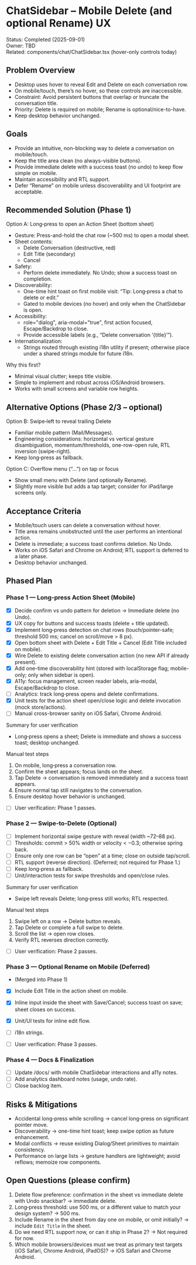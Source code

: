 # ChatSidebar – Mobile Delete (and optional Rename) UX

Status: Completed (2025-09-01)  
Owner: TBD  
Related: components/chat/ChatSidebar.tsx (hover-only controls today)

## Problem Overview

- Desktop uses hover to reveal Edit and Delete on each conversation row.
- On mobile/touch, there’s no hover, so these controls are inaccessible.
- Constraint: Avoid persistent buttons that overlap or truncate the conversation title.
- Priority: Delete is required on mobile; Rename is optional/nice-to-have.
- Keep desktop behavior unchanged.

## Goals

- Provide an intuitive, non-blocking way to delete a conversation on mobile/touch.
- Keep the title area clean (no always-visible buttons).
- Provide immediate delete with a success toast (no undo) to keep flow simple on mobile.
- Maintain accessibility and RTL support.
- Defer “Rename” on mobile unless discoverability and UI footprint are acceptable.

## Recommended Solution (Phase 1)

Option A: Long‑press to open an Action Sheet (bottom sheet)

- Gesture: Press-and-hold the chat row (~500 ms) to open a modal sheet.
- Sheet contents:
  - Delete Conversation (destructive, red)
  - Edit Title (secondary)
  - Cancel
- Safety:
  - Perform delete immediately. No Undo; show a success toast on completion.
- Discoverability:
  - One-time hint toast on first mobile visit: “Tip: Long‑press a chat to delete or edit.”
  - Gated to mobile devices (no hover) and only when the ChatSidebar is open.
- Accessibility:
  - role="dialog", aria-modal="true", first action focused, Escape/Backdrop to close.
  - Provide accessible labels (e.g., “Delete conversation ‘{title}’”).
- Internationalization:
  - Strings routed through existing i18n utility if present; otherwise place under a shared strings module for future i18n.

Why this first?

- Minimal visual clutter; keeps title visible.
- Simple to implement and robust across iOS/Android browsers.
- Works with small screens and variable row heights.

## Alternative Options (Phase 2/3 – optional)

Option B: Swipe‑left to reveal trailing Delete

- Familiar mobile pattern (Mail/Messages).
- Engineering considerations: horizontal vs vertical gesture disambiguation, momentum/thresholds, one-row-open rule, RTL inversion (swipe-right).
- Keep long‑press as fallback.

Option C: Overflow menu (“…”) on tap or focus

- Show small menu with Delete (and optionally Rename).
- Slightly more visible but adds a tap target; consider for iPad/large screens only.

## Acceptance Criteria

- Mobile/touch users can delete a conversation without hover.
- Title area remains unobstructed until the user performs an intentional action.
- Delete is immediate; a success toast confirms deletion. No Undo.
- Works on iOS Safari and Chrome on Android; RTL support is deferred to a later phase.
- Desktop behavior unchanged.

## Phased Plan

### Phase 1 — Long‑press Action Sheet (Mobile)

- [x] Decide confirm vs undo pattern for deletion → Immediate delete (no Undo).
- [x] UX copy for buttons and success toasts (delete + title updated).
- [x] Implement long‑press detection on chat rows (touch/pointer-safe; threshold 500 ms; cancel on scroll/move > 8 px).
- [x] Open bottom sheet with Delete + Edit Title + Cancel (Edit Title included on mobile).
- [x] Wire Delete to existing delete conversation action (no new API if already present).
- [x] Add one-time discoverability hint (stored with localStorage flag; mobile-only; only when sidebar is open).
- [x] A11y: focus management, screen reader labels, aria-modal, Escape/Backdrop to close.
- [ ] Analytics: track long‑press opens and delete confirmations.
- [x] Unit tests for the action sheet open/close logic and delete invocation (mock store/actions).
- [ ] Manual cross-browser sanity on iOS Safari, Chrome Android.

Summary for user verification

- Long‑press opens a sheet; Delete is immediate and shows a success toast; desktop unchanged.

Manual test steps

1. On mobile, long‑press a conversation row.
2. Confirm the sheet appears; focus lands on the sheet.
3. Tap Delete → conversation is removed immediately and a success toast appears.
4. Ensure normal tap still navigates to the conversation.
5. Ensure desktop hover behavior is unchanged.

- [ ] User verification: Phase 1 passes.

### Phase 2 — Swipe‑to‑Delete (Optional)

- [ ] Implement horizontal swipe gesture with reveal (width ~72–88 px).
- [ ] Thresholds: commit > 50% width or velocity < −0.3; otherwise spring back.
- [ ] Ensure only one row can be “open” at a time; close on outside tap/scroll.
- [ ] RTL support (reverse direction). (Deferred; not required for Phase 1.)
- [ ] Keep long‑press as fallback.
- [ ] Unit/interaction tests for swipe thresholds and open/close rules.

Summary for user verification

- Swipe left reveals Delete; long‑press still works; RTL respected.

Manual test steps

1. Swipe left on a row → Delete button reveals.
2. Tap Delete or complete a full swipe to delete.
3. Scroll the list → open row closes.
4. Verify RTL reverses direction correctly.

- [ ] User verification: Phase 2 passes.

### Phase 3 — Optional Rename on Mobile (Deferred)

- (Merged into Phase 1)
- [x] Include Edit Title in the action sheet on mobile.
- [x] Inline input inside the sheet with Save/Cancel; success toast on save; sheet closes on success.
- [x] Unit/UI tests for inline edit flow.
- [ ] i18n strings.

- [ ] User verification: Phase 3 passes.

### Phase 4 — Docs & Finalization

- [ ] Update /docs/ with mobile ChatSidebar interactions and a11y notes.
- [ ] Add analytics dashboard notes (usage, undo rate).
- [ ] Close backlog item.

## Risks & Mitigations

- Accidental long‑press while scrolling → cancel long‑press on significant pointer move.
- Discoverability → one-time hint toast; keep swipe option as future enhancement.
- Modal conflicts → reuse existing Dialog/Sheet primitives to maintain consistency.
- Performance on large lists → gesture handlers are lightweight; avoid reflows; memoize row components.

## Open Questions (please confirm)

1. Delete flow preference: confirmation in the sheet vs immediate delete with Undo snackbar? -> immediate delete.
2. Long‑press threshold: use 500 ms, or a different value to match your design system? -> 500 ms.
3. Include Rename in the sheet from day one on mobile, or omit initially?
   -> include `Edit Title` in the sheet.
4. Do we need RTL support now, or can it ship in Phase 2?
   -> Not required for now.
5. Which mobile browsers/devices must we treat as primary test targets (iOS Safari, Chrome Android, iPadOS)?
   -> iOS Safari and Chrome Android.
